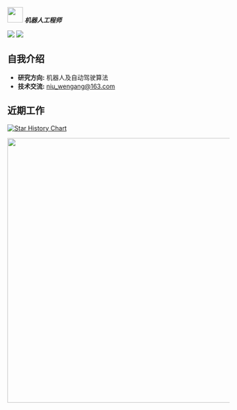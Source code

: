   <img src="https://user-images.githubusercontent.com/5679180/79618120-0daffb80-80be-11ea-819e-d2b0fa904d07.gif" width="35px"> ***机器人工程师***  


[![](https://img.shields.io/badge/Bilibili-robotics%E6%B8%AF-brightgreen)](https://space.bilibili.com/356146260)
![](https://visitor-badge.laobi.icu/badge?page_id=niuwengang.visitor-badge)

## 自我介绍
+ **研究方向:** 机器人及自动驾驶算法
+ **技术交流:** niu_wengang@163.com

## 近期工作


[![Star History Chart](https://api.star-history.com/svg?repos=niuwengang/SimpleRoadMap,niuwengang/AlkaidQuadrotor&type=Date)](https://star-history.com/#niuwengang/SimpleRoadMap&niuwengang/AlkaidQuadrotor&Date)




  <img src="https://github-readme-activity-graph.vercel.app/graph?username=niuwengang"  width = "600px"    />        
  
